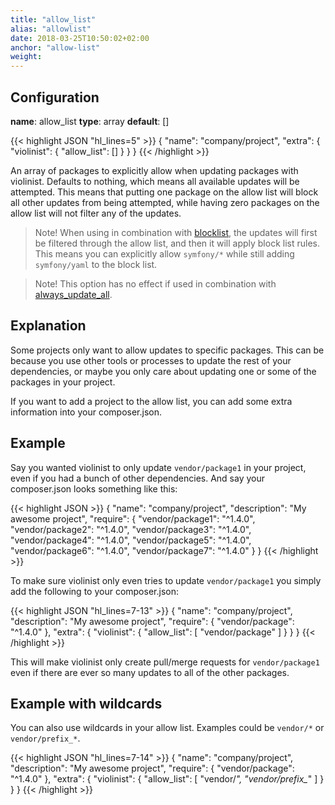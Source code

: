 ```yaml
---
title: "allow_list"
alias: "allowlist"
date: 2018-03-25T10:50:02+02:00
anchor: "allow-list"
weight:
---
```


## Configuration

__name__: allow_list
__type__: array
__default__: []

{{< highlight JSON "hl_lines=5" >}}
{
  "name": "company/project",
  "extra": {
    "violinist": {
      "allow_list": []
    }
  }
}
{{< /highlight >}}


An array of packages to explicitly allow when updating packages with violinist. Defaults to nothing, which means all available updates will be attempted. This means that putting one package on the allow list will block all other updates from being attempted, while having zero packages on the allow list will not filter any of the updates.

> Note! When using in combination with [blocklist](#blocklisting-projects), the updates will first be filtered through the allow list, and then it will apply block list rules. This means you can explicitly allow `symfony/*` while still adding `symfony/yaml` to the block list.

> Note! This option has no effect if used in combination with [always_update_all](#updating-all).

## Explanation

Some projects only want to allow updates to specific packages. This can be because you use other tools or processes to update the rest of your dependencies, or maybe you only care about updating one or some of the packages in your project.

If you want to add a project to the allow list, you can add some extra information into your composer.json.

## Example

Say you wanted violinist to only update `vendor/package1` in your project, even if you had a bunch of other dependencies. And say your composer.json looks something like this:

{{< highlight JSON >}}
{
  "name": "company/project",
  "description": "My awesome project",
  "require": {
    "vendor/package1": "^1.4.0",
    "vendor/package2": "^1.4.0",
    "vendor/package3": "^1.4.0",
    "vendor/package4": "^1.4.0",
    "vendor/package5": "^1.4.0",
    "vendor/package6": "^1.4.0",
    "vendor/package7": "^1.4.0"
  }
}
{{< /highlight >}}


To make sure violinist only even tries to update `vendor/package1` you simply add the following to your composer.json:

{{< highlight JSON "hl_lines=7-13" >}}
{
  "name": "company/project",
  "description": "My awesome project",
  "require": {
    "vendor/package": "^1.4.0"
  },
  "extra": {
    "violinist": {
      "allow_list": [
        "vendor/package"
      ]
    }
  }
}
{{< /highlight >}}


This will make violinist only create pull/merge requests for `vendor/package1` even if there are ever so many updates to all of the other packages.

## Example with wildcards

You can also use wildcards in your allow list. Examples could be `vendor/*` or `vendor/prefix_*`.


{{< highlight JSON "hl_lines=7-14" >}}
{
  "name": "company/project",
  "description": "My awesome project",
  "require": {
    "vendor/package": "^1.4.0"
  },
  "extra": {
    "violinist": {
      "allow_list": [
        "vendor/*",
        "vendor/prefix_*"
      ]
    }
  }
}
{{< /highlight >}}
